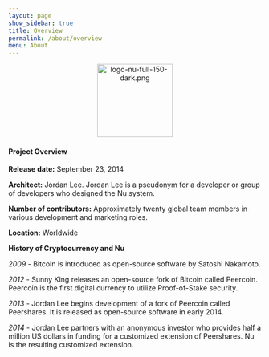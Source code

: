 ```yaml
---
layout: page
show_sidebar: true
title: Overview
permalink: /about/overview
menu: About
---
```

<center><img src="{{ site.url }}/assets/logo-nu-full-150-dark.png" width="150" height="146" alt="logo-nu-full-150-dark.png" /></center>

#### Project Overview

**Release date:** September 23, 2014

**Architect:** Jordan Lee. Jordan Lee is a pseudonym for a developer or group of developers who designed the Nu system.

**Number of contributors:** Approximately twenty global team members in various development and marketing roles.

**Location:** Worldwide

**History of Cryptocurrency and Nu**

_2009_ - Bitcoin is introduced as open-source software by Satoshi Nakamoto.

_2012_ - Sunny King releases an open-source fork of Bitcoin called Peercoin. Peercoin is the first digital currency to utilize Proof-of-Stake security.

_2013_ - Jordan Lee begins development of a fork of Peercoin called Peershares. It is released as open-source software in early 2014.

_2014_ - Jordan Lee partners with an anonymous investor who provides half a million US dollars in funding for a customized extension of Peershares. Nu is the resulting customized extension.
